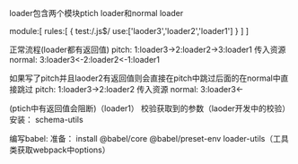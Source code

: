 loader包含两个模块ptich loader和normal loader
 
module:[
    rules:[
        {
            test:/\.js$/
            use:['laoder3','loader2','loader1']
        }
    ]
]

正常流程(loader都有返回值)
pitch:  1:loader3->2:loader2->3:loader1
                                        传入资源
normal:  3:loader3<-2:loader2<-1:loader1       

如果写了pitch并且laoder2有返回值则会直接在pitch中跳过后面的在normal中直接跳过
pitch:  1:loader3->2:loader2
                                        传入资源
normal:  3:loader3<-    

(ptich中有返回值会阻断)（loader1）
校验获取到的参数（laoder开发中的校验）安装： schema-utils


编写babel:
准备：
install  @babel/core @babel/preset-env loader-utils（工具类获取webpack中options）